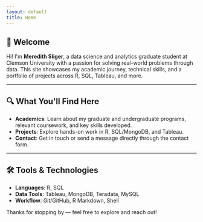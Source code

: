 ```yaml
---
layout: default
title: Home
---
```


## 👋 Welcome

Hi! I'm **Meredith Sliger**, a data science and analytics graduate student at Clemson University with a passion for solving real-world problems through data. This site showcases my academic journey, technical skills, and a portfolio of projects across R, SQL, Tableau, and more.

---

## 🔍 What You'll Find Here

- **Academics**: Learn about my graduate and undergraduate programs, relevant coursework, and key skills developed.
- **Projects**: Explore hands-on work in R, SQL/MongoDB, and Tableau.
- **Contact**: Get in touch or send a message directly through the contact form.

---

## 🛠️ Tools & Technologies

- **Languages**: R, SQL
- **Data Tools**: Tableau, MongoDB, Teradata, MySQL
- **Workflow**: Git/GitHub, R Markdown, Shell

Thanks for stopping by — feel free to explore and reach out!
